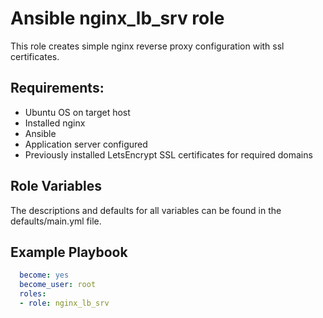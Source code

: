 # Ansible nginx_lb_srv role

This role creates simple nginx reverse proxy configuration with ssl certificates.

## Requirements:  
- Ubuntu OS on target host
- Installed nginx
- Ansible
- Application server configured
- Previously installed LetsEncrypt SSL certificates for required domains

## Role Variables
The descriptions and defaults for all variables can be found in the defaults/main.yml file.

## Example Playbook
```yaml
  become: yes
  become_user: root  
  roles:  
  - role: nginx_lb_srv   
```